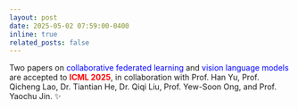 ```yaml
---
layout: post
date: 2025-05-02 07:59:00-0400
inline: true
related_posts: false
---
```


Two papers on <font color=Blue>collaborative federated learning</font> and <font color=Blue>vision language models</font> are accepted to **<font color=red>ICML 2025</font>**, in collaboration with Prof. Han Yu,  Prof. Qicheng Lao, Dr. Tiantian He, Dr. Qiqi Liu, Prof. Yew-Soon Ong, and Prof. Yaochu Jin. :sparkles: 
